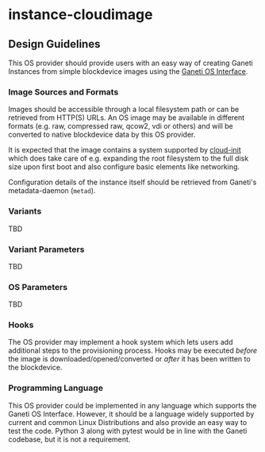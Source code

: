 # instance-cloudimage

## Design Guidelines

This OS provider should provide users with an easy way of creating Ganeti Instances from simple blockdevice images using the [Ganeti OS Interface](https://docs.ganeti.org/docs/ganeti/3.0/html/man-ganeti-os-interface.html).

### Image Sources and Formats

Images should be accessible through a local filesystem path or can be retrieved from HTTP(S) URLs. An OS image may be available in different formats (e.g. raw, compressed raw, qcow2, vdi or others) and will be converted to native blockdevice data by this OS provider. 

It is expected that the image contains a system supported by [cloud-init](https://cloud-init.io/) which does take care of e.g. expanding the root filesystem to the full disk size upon first boot and also configure basic elements like networking.

Configuration details of the instance itself should be retrieved from Ganeti's metadata-daemon (`metad`).

### Variants

TBD

### Variant Parameters

TBD

### OS Parameters

TBD

### Hooks

The OS provider may implement a hook system which lets users add additional steps to the provisioning process. Hooks may be executed _before_ the image is downloaded/opened/converted or _after_ it has been written to the blockdevice. 

### Programming Language

This OS provider could be implemented in any language which supports the Ganeti OS Interface. However, it should be a language widely supported by current and common Linux Distributions and also provide an easy way to test the code. Python 3 along with pytest would be in line with the Ganeti codebase, but it is not a requirement.

